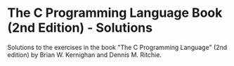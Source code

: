 # The C Programming Language Book (2nd Edition) - Solutions
Solutions to the exercises in the book "The C Programming Language" (2nd edition) by Brian W. Kernighan and Dennis M. Ritchie.
